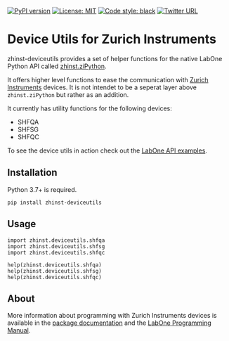 [![PyPI version](https://badge.fury.io/py/zhinst-deviceutils.svg)](https://badge.fury.io/py/zhinst-deviceutils)
[![License: MIT](https://img.shields.io/badge/License-MIT-yellow.svg)](https://opensource.org/licenses/MIT)
[![Code style: black](https://img.shields.io/badge/code%20style-black-000000.svg)](https://github.com/ambv/black)
[![Twitter URL](https://img.shields.io/twitter/url/https/twitter.com/fold_left.svg?style=social&label=Follow%20%40zhinst)](https://twitter.com/zhinst)

# Device Utils for Zurich Instruments

zhinst-deviceutils provides a set of helper functions for the native LabOne Python API
called [zhinst.ziPython](https://pypi.org/project/zhinst/).

It offers higher level functions to ease the communication with
[Zurich Instruments](https://zhinst.com) devices. It is not intendet to be a
seperat layer above ``zhinst.ziPython`` but rather as an addition.

It currently has utility functions for the following devices:
* SHFQA
* SHFSG
* SHFQC

To see the device utils in action check out the
[LabOne API examples](https://github.com/zhinst/labone-api-examples).

## Installation
Python 3.7+ is required.
```
pip install zhinst-deviceutils
```

## Usage
```
import zhinst.deviceutils.shfqa
import zhinst.deviceutils.shfsg
import zhinst.deviceutils.shfqc

help(zhinst.deviceutils.shfqa)
help(zhinst.deviceutils.shfsg)
help(zhinst.deviceutils.shfqc)
```

## About

More information about programming with Zurich Instruments devices is available in the
[package documentation](http://docs.pages.zhinst.com/manuals/zhinst-deviceutils/index.html)
and the
[LabOne Programming Manual](https://docs.zhinst.com/labone_programming_manual/overview.html).
